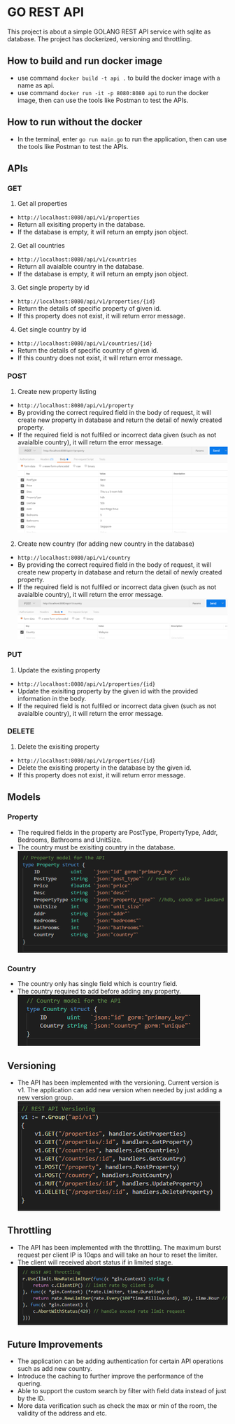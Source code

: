 # GO REST API

This project is about a simple GOLANG REST API service with sqlite as database. The project has dockerized, versioning and throttling.

## How to build and run docker image

- use command `docker build -t api .` to build the docker image with a name as api.
- use command `docker run -it -p 8080:8080 api` to run the docker image, then can use the tools like Postman to test the APIs.

## How to run without the docker

- In the terminal, enter `go run main.go` to run the application, then can use the tools like Postman to test the APIs.

## APIs

### **GET**

1. Get all properties

- `http://localhost:8080/api/v1/properties`
- Return all exisiting property in the database.
- If the database is empty, it will return an empty json object.

2. Get all countries

- `http://localhost:8080/api/v1/countries`
- Return all avaialble country in the database.
- If the database is empty, it will return an empty json object.

3. Get single property by id

- `http://localhost:8080/api/v1/properties/{id}`
- Return the details of specific property of given id.
- If this property does not exist, it will return error message.

4. Get single country by id

- `http://localhost:8080/api/v1/countries/{id}`
- Return the details of specific country of given id.
- If this country does not exist, it will return error message.

### **POST**

1. Create new property listing

- `http://localhost:8080/api/v1/property`
- By providing the correct required field in the body of request, it will create new property in database and return the detail of newly created property.
- If the required field is not fulfiled or incorrect data given (such as not avaialble country), it will return the error message.
  ![Figure 1](images/propertyPost.png)

2. Create new country (for adding new country in the database)

- `http://localhost:8080/api/v1/country`
- By providing the correct required field in the body of request, it will create new property in database and return the detail of newly created property.
- If the required field is not fulfiled or incorrect data given (such as not avaialble country), it will return the error message.
  ![Figure 2](images/countryPost.png)

### **PUT**

1. Update the existing property

- `http://localhost:8080/api/v1/properties/{id}`
- Update the exisiting property by the given id with the provided information in the body.
- If the required field is not fulfiled or incorrect data given (such as not avaialble country), it will return the error message.

### **DELETE**

1. Delete the exisiting property

- `http://localhost:8080/api/v1/properties/{id}`
- Delete the exisiting property in the database by the given id.
- If this property does not exist, it will return error message.

## Models

### **Property**

- The required fields in the property are PostType, PropertyType, Addr, Bedrooms, Bathrooms and UnitSize.
- The country must be exisiting country in the database.
  ![Figure 3](images/property.png)

### **Country**

- The country only has single field which is country field.
- The country required to add before adding any property.
  ![Figure 4](images/country.png)

## Versioning

- The API has been implemented with the versioning. Current version is v1. The application can add new version when needed by just adding a new version group.
  ![Figure 5](images/versioning.png)

## Throttling

- The API has been implemented with the throttling. The maximum burst request per client IP is 10qps and will take an hour to reset the limiter.
- The client will received abort status if in limited stage.
  ![Figure 6](images/throttling.png)

## Future Improvements

- The application can be adding authentication for certain API operations such as add new country.
- Introduce the caching to further improve the performance of the quering.
- Able to support the custom search by filter with field data instead of just by the ID.
- More data verification such as check the max or min of the room, the validity of the address and etc.
